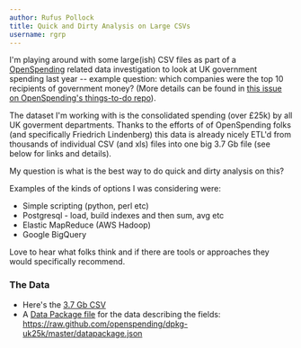```yaml
---
author: Rufus Pollock
title: Quick and Dirty Analysis on Large CSVs
username: rgrp
---
```


I'm playing around with some large(ish) CSV files as part of a [OpenSpending](http://openspending.org/) related data investigation to look at UK government spending last year -- example question: which companies were the top 10 recipients of government money? (More details can be
found in [this issue on OpenSpending's things-to-do repo](https://github.com/openspending/thingstodo/issues/5>)).

The dataset I'm working with is the consolidated spending (over £25k) by all UK goverment departments. Thanks to the efforts of of OpenSpending folks (and specifically Friedrich Lindenberg) this data is already nicely ETL'd from thousands of individual CSV (and xls) files into one big 3.7 Gb file (see below for links and details).

My question is what is the best way to do quick and dirty analysis on this?

Examples of the kinds of options I was considering were:

* Simple scripting (python, perl etc)
* Postgresql - load, build indexes and then sum, avg etc
* Elastic MapReduce (AWS Hadoop)
* Google BigQuery

Love to hear what folks think and if there are tools or approaches they would specifically recommend.

### The Data

* Here's the [3.7 Gb CSV](http://data.etl.openspending.org/uk25k/spending-latest.csv)
* A [Data Package file](http://www.dataprotocols.org/en/latest/data-packages.html) for the data describing the fields: <https://raw.github.com/openspending/dpkg-uk25k/master/datapackage.json>

